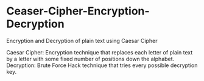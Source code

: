 # Ceaser-Cipher-Encryption-Decryption
Encryption and Decryption of plain text using Caesar Cipher

Caesar Cipher: Encryption technique that replaces each letter of plain text by a letter with some fixed number of positions down the alphabet.
Decryption: Brute Force Hack technique that tries every possible decryption key.
